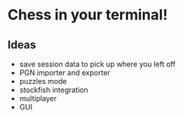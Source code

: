 
# Chess in your terminal!

## **Ideas**

- save session data to pick up where you left off
- PGN importer and exporter
- puzzles mode
- stockfish integration
- multiplayer
- GUI
